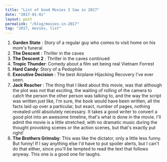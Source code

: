 ```yaml
---
title: "List of Good Movies I Saw in 2017"
date: "2017-01-01"
layout: post
permalink: "/blog/movies-in-2017"
tag: "2017, movies, list"
---
```


1. **Garden State** : Story of a regular guy who comes to visit home on his mom's funeral
2. **The Descent** : Thriller in the caves
3. **The Descent 2** : Thriller in the caves continued
4. **Tropic Thunder**: Comedy about a film set being real Vietnam Forrest
5. **Hard Candy**: Story of a Pedophile
6. **Executive Decision** : The best Airplane Hijacking Recovery I've ever seen.
7. **Jack Reacher** : The thing that I liked about this movie, was that although the plot was not that exciting, the waiting of rolling of the camera to catch the person the other person was talking to, and the way the script was written just like, I'm sure, the book would have been written, all the facts laid up over a particular, but exact, number of pages, nothing revealed until absolutely necessary. It takes a good writer to convert a good plot into an awesome timeline, that's what is done in the movie. I'll admit the movie is a little stretched, with no dramatic music during the thought provoking scenes or the action scenes, but that's exactly put right!
8. **The Brothers Grimsby**: This was like the dictator, only a little less funny. But funny! If I say anything else I'd have to put spoiler alerts, but I can't do that either, since you'll be tempted to read the text that follows anyway. This one is a good one for laughs. 
